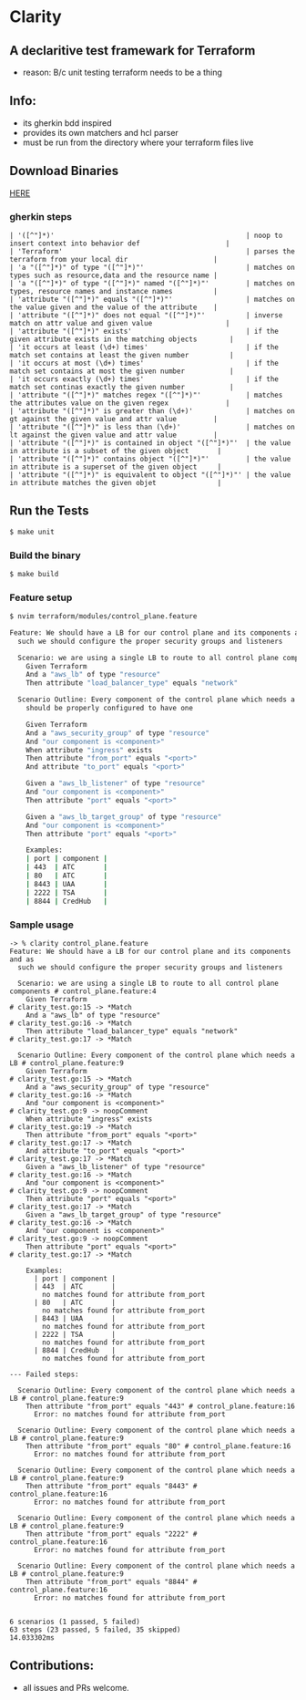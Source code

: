 # Clarity

## A declaritive test framewark for Terraform
- reason: B/c unit testing terraform needs to be a thing

## Info:
- its gherkin bdd inspired
- provides its own matchers and hcl parser
- must be run from the directory where your terraform files live

## Download Binaries
[HERE](https://github.com/xchapter7x/clarity/releases/latest)

### gherkin steps
	| '([^"]*)'                                               | noop to insert context into behavior def                     |
	| 'Terraform'                                             | parses the terraform from your local dir                     |
	| 'a "([^"]*)" of type "([^"]*)"'                         | matches on types such as resource,data and the resource name |
	| 'a "([^"]*)" of type "([^"]*)" named "([^"]*)"'         | matches on types, resource names and instance names          |
	| 'attribute "([^"]*)" equals "([^"]*)"'                  | matches on the value given and the value of the attribute    |
	| 'attribute "([^"]*)" does not equal "([^"]*)"'          | inverse match on attr value and given value                  |
	| 'attribute "([^"]*)" exists'                            | if the given attribute exists in the matching objects        |
	| 'it occurs at least (\d+) times'                        | if the match set contains at least the given number          |
	| 'it occurs at most (\d+) times'                         | if the match set contains at most the given number           |
	| 'it occurs exactly (\d+) times'                         | if the match set continas exactly the given number           |
	| 'attribute "([^"]*)" matches regex "([^"]*)"'           | matches the attributes value on the given regex              |
	| 'attribute "([^"]*)" is greater than (\d+)'             | matches on gt against the given value and attr value         |
	| 'attribute "([^"]*)" is less than (\d+)'                | matches on lt against the given value and attr value         |
	| 'attribute "([^"]*)" is contained in object "([^"]*)"'  | the value in attribute is a subset of the given object       |
	| 'attribute "([^"]*)" contains object "([^"]*)"'         | the value in attribute is a superset of the given object     |
	| 'attribute "([^"]*)" is equivalent to object "([^"]*)"' | the value in attribute matches the given objet               |

## Run the Tests
```bash
$ make unit
```

### Build the binary
```bash
$ make build
```

### Feature setup
```bash
$ nvim terraform/modules/control_plane.feature

Feature: We should have a LB for our control plane and its components and as
  such we should configure the proper security groups and listeners

  Scenario: we are using a single LB to route to all control plane components
    Given Terraform
    And a "aws_lb" of type "resource"
    Then attribute "load_balancer_type" equals "network"

  Scenario Outline: Every component of the control plane which needs a LB
    should be properly configured to have one

    Given Terraform
    And a "aws_security_group" of type "resource"
    And "our component is <component>"
    When attribute "ingress" exists
    Then attribute "from_port" equals "<port>"
    And attribute "to_port" equals "<port>"

    Given a "aws_lb_listener" of type "resource"
    And "our component is <component>"
    Then attribute "port" equals "<port>"

    Given a "aws_lb_target_group" of type "resource"
    And "our component is <component>"
    Then attribute "port" equals "<port>"

    Examples:
    | port | component |
    | 443  | ATC       |
    | 80   | ATC       |
    | 8443 | UAA       |
    | 2222 | TSA       |
    | 8844 | CredHub   |
```

### Sample usage
```
-> % clarity control_plane.feature
Feature: We should have a LB for our control plane and its components and as
  such we should configure the proper security groups and listeners

  Scenario: we are using a single LB to route to all control plane components # control_plane.feature:4
    Given Terraform                                                           # clarity_test.go:15 -> *Match
    And a "aws_lb" of type "resource"                                         # clarity_test.go:16 -> *Match
    Then attribute "load_balancer_type" equals "network"                      # clarity_test.go:17 -> *Match

  Scenario Outline: Every component of the control plane which needs a LB # control_plane.feature:9
    Given Terraform                                                       # clarity_test.go:15 -> *Match
    And a "aws_security_group" of type "resource"                         # clarity_test.go:16 -> *Match
    And "our component is <component>"                                    # clarity_test.go:9 -> noopComment
    When attribute "ingress" exists                                       # clarity_test.go:19 -> *Match
    Then attribute "from_port" equals "<port>"                            # clarity_test.go:17 -> *Match
    And attribute "to_port" equals "<port>"                               # clarity_test.go:17 -> *Match
    Given a "aws_lb_listener" of type "resource"                          # clarity_test.go:16 -> *Match
    And "our component is <component>"                                    # clarity_test.go:9 -> noopComment
    Then attribute "port" equals "<port>"                                 # clarity_test.go:17 -> *Match
    Given a "aws_lb_target_group" of type "resource"                      # clarity_test.go:16 -> *Match
    And "our component is <component>"                                    # clarity_test.go:9 -> noopComment
    Then attribute "port" equals "<port>"                                 # clarity_test.go:17 -> *Match

    Examples:
      | port | component |
      | 443  | ATC       |
        no matches found for attribute from_port
      | 80   | ATC       |
        no matches found for attribute from_port
      | 8443 | UAA       |
        no matches found for attribute from_port
      | 2222 | TSA       |
        no matches found for attribute from_port
      | 8844 | CredHub   |
        no matches found for attribute from_port

--- Failed steps:

  Scenario Outline: Every component of the control plane which needs a LB # control_plane.feature:9
    Then attribute "from_port" equals "443" # control_plane.feature:16
      Error: no matches found for attribute from_port

  Scenario Outline: Every component of the control plane which needs a LB # control_plane.feature:9
    Then attribute "from_port" equals "80" # control_plane.feature:16
      Error: no matches found for attribute from_port

  Scenario Outline: Every component of the control plane which needs a LB # control_plane.feature:9
    Then attribute "from_port" equals "8443" # control_plane.feature:16
      Error: no matches found for attribute from_port

  Scenario Outline: Every component of the control plane which needs a LB # control_plane.feature:9
    Then attribute "from_port" equals "2222" # control_plane.feature:16
      Error: no matches found for attribute from_port

  Scenario Outline: Every component of the control plane which needs a LB # control_plane.feature:9
    Then attribute "from_port" equals "8844" # control_plane.feature:16
      Error: no matches found for attribute from_port


6 scenarios (1 passed, 5 failed)
63 steps (23 passed, 5 failed, 35 skipped)
14.033302ms
```

## Contributions:
- all issues and PRs welcome.
